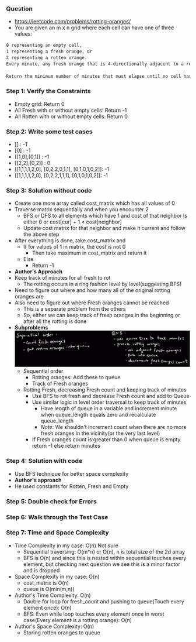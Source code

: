 ### Question

* https://leetcode.com/problems/rotting-oranges/
* You are given an m x n grid where each cell can have one of three values:
```txt
0 representing an empty cell,
1 representing a fresh orange, or
2 representing a rotten orange.
Every minute, any fresh orange that is 4-directionally adjacent to a rotten orange becomes rotten.

Return the minimum number of minutes that must elapse until no cell has a fresh orange. If this is impossible, return -1.
```

### Step 1: Verify the Constraints

* Empty grid: Return 0
* All Fresh with or without empty cells: Return -1
* All Rotten with or without empty cells: Return 0

### Step 2: Write some test cases

* [] : -1
* [0] : -1
* [[1,0],[0,1]] : -1
* [[2,2],[0,2]] : 0
* [[1,1,1,1,2,0], [0,2,2,0,1,1], [0,1,0,1,0,2]]: -1
* [[1,1,1,1,2,0], [0,2,2,1,1,1], [0,1,0,1,0,2]]: -1

### Step 3: Solution without code

* Create one more array called cost_matrix which has all values of 0
* Traverse matrix sequentially and when you encounter 2
  * BFS or DFS to all elements which have 1 and cost of that neighbor is either 0 or cost[cur] + 1 < cost[neighbor]
  * Update cost matrix for that neighbor and make it current and follow the above step
* After everything is done, take cost_matrix and
  * If for values of 1 in matrix, the cost is not 0
    * Then take maximum in cost_matrix and return it
  * Else
    * Return -1
* **Author's Approach**
* Keep track of minutes for all fresh to rot
  * The rotting occurs in a ring fashion level by level(suggesting BFS)
* Need to figure out where and how many all of the original rotting oranges are 
* Also need to figure out where Fresh oranges cannot be reached
  * This is a separate problem from the others
  * So, either we can keep track of fresh oranges in the beginning or after all the rotting is done
* **Subproblems**
![subproblems](../../img/rotting.png)
  * Sequential order
    * Rotting oranges: Add these to queue
    * Track of Fresh oranges
  * Rotting Fresh, decreasing Fresh count and keeping track of minutes
    * Use BFS to rot fresh and decrease Fresh count and add to Queue
    * Use similar logic in level order traversal to keep track of minutes
      * Have length of queue in a variable and increment minute when queue_length equals zero and recalculate queue_length
      * *Note*: We shouldn't increment count when there are no more fresh oranges in the vicinity(or the very last level)
    * If Fresh oranges count is greater than 0 when queue is empty return -1 else return minutes

### Step 4: Solution with code

* Use BFS technique for better space complexity
* **Author's approach**
* He used constants for Rotten, Fresh and Empty

### Step 5: Double check for Errors

### Step 6: Walk through the Test Case

### Step 7: Time and Space Complexity

* Time Complexity in my case: O(n) Not sure
  * Sequential traversing: O(m*n) or O(n), n is total size of the 2d array
  * BFS is O(n) and since this is nested within sequential touches every element, but checking next question we see this is a minor factor and is dropped
* Space Complexity in my case: O(n)
  * cost_matrix is O(n)
  * queue is O(min(m,n))
* Author's Time Complexity: O(n)
  * Double for loop for fresh_count and pushing to queue(Touch every element once): O(n)
  * BFS: Even while loop touches every element once in worst case(Every element is a rotting orange): O(n)
* Author's Space Complexity: O(n)
  * Storing rotten oranges to queue